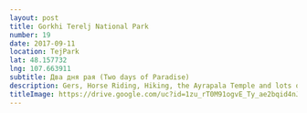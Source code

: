 ```yaml
---
layout: post
title: Gorkhi Terelj National Park
number: 19
date: 2017-09-11
location: TejPark
lat: 48.157732
lng: 107.663911
subtitle: Два дня рая (Two days of Paradise)
description: Gers, Horse Riding, Hiking, the Ayrapala Temple and lots of food!
titleImage: https://drive.google.com/uc?id=1zu_rT0M91ogvE_Ty_ae2bqid4nJFXzzQ
---
```

